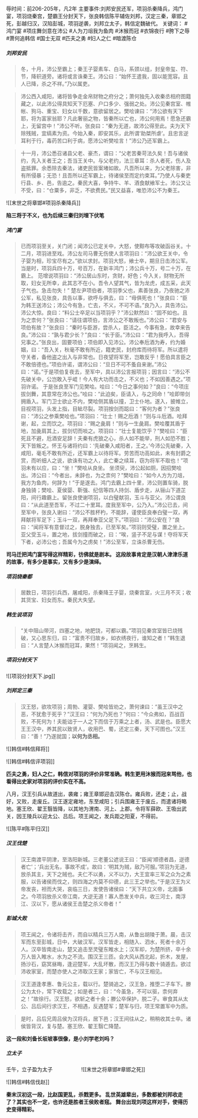 辱时间：前206-205年，凡2年
主要事件:刘邦安民还军，项羽杀秦降兵，鸿门宴，项羽烧秦宫，楚霸王分封天下，张良韩信陈平辅佐刘邦，汉定三秦，章邯之死，彭越归汉，汉陷彭城，项羽逆袭，刘邦立太子，韩信定魏破代。
关键词： #鸿门宴 #项庄舞剑意在沛公 #人为刀俎我为鱼肉 #沐猴而冠 #衣锦夜行 #胯下之辱 #萧何追韩信 #国士无双 #匹夫之勇 #妇人之仁 #暗渡陈仓 

##### 刘邦安民
>冬，十月，沛公至霸上；秦王子婴素车、白马，系颈以组，封皇帝玺、符、节，降轵道旁。诸将或言诛秦王。沛公曰：“始怀王遣我，固以能宽容。且人已降，杀之不祥。”乃以属吏。

>沛公西入咸阳，诸将皆争走金帛财物之府分之；萧何独先入收秦丞相府图籍藏之，以此沛公得具知天下厄塞、户口多少、强弱之处。沛公见秦宫室、帷帐、狗马、重宝、妇女以千数，意欲留居之。樊哙谏曰：“沛公欲有天下耶，将为富家翁耶？凡此奢丽之物，皆秦所以亡也，沛公何用焉！愿急还霸上，无留宫中！”沛公不听。张良曰：“秦为无道，故沛公得至此。夫为天下除残贼，宜缟素为资。今始入秦，即安其乐，此所谓‘助桀所虐’。且忠言逆耳利于行，毒药苦口利于病，愿沛公听樊哙言！”沛公乃还军霸上。

>十一月，沛公悉召诸县父老、豪杰，谓曰：“父老苦秦苛法久矣！吾与诸侯约，先入关者王之；吾当王关中。与父老约，法三章耳：杀人者死，伤人及盗抵罪。余悉除去秦法，诸吏民皆案堵如故。凡吾所以来，为父老除害，非有所侵暴；无恐！且吾所以还军霸上，待诸侯至而定约束耳。”乃使人与秦吏行县、乡、邑，告逾之。秦民大喜，争持牛、羊、酒食献飨军士。沛公又让不受，曰：“仓粟多，非乏，不欲费民。”民又益喜，唯恐沛公不为秦王。

![[末世之将章邯#项羽杀秦降兵]]

**陷三将于不义，也为后续三秦归刘埋下伏笔**

##### 鸿门宴
>已而项羽至关，关门闭；闻沛公已定关中，大怒，使黥布等攻破函谷关。十二月，项羽进至戏。沛公左司马曹无伤使人言项羽曰：“沛公欲王关中，令子婴为相，珍宝尽有之。”欲以求封。项羽大怒，飨士卒，期旦日击沛公军。当是时，项羽兵四十万，号百万，在新丰鸿门；沛公兵十万，号二十万，在霸上。
 范增说项羽曰：“沛公居山东时，贪财，好色；今入关，财物无所取，妇女无所幸，此其志不在小。吾令人望其气，皆为龙虎，成五采，此天子气也。急击勿失！”
 楚左尹项伯者，项羽季父也，素善张良，乃夜驰之沛公军，私见张良，具告以事，欲呼与俱去，曰：“毋俱死也！”张良曰：“臣为韩王送沛公；沛公今有急，亡去，不义，不可不语。”良乃入，具告沛公。沛公大惊。良曰：“料公士卒足以当项羽乎？”沛公默然曰：“固不如也。且为之柰何？”张良曰：“请往谓项伯，言沛公之不敢叛也。”沛公曰：“君安与项伯有故？”张良曰：“秦时与臣游，尝杀人，臣活之。今事有急，故幸来告良。”沛公曰：“孰与君少长？”良曰：“长于臣。”沛公曰：“君为我呼入，吾得兄事之。”张良出，固要项伯；项伯即入见沛公。沛公奉卮酒为寿，约为婚姻，曰：“吾入关，秋毫不敢有所近，籍吏民，封府库而待将军。所以遣将守关者，备他盗之出入与非常也。日夜望将军至，岂敢反乎！愿伯具言臣之不敢倍德也。”项伯许诺，谓沛公曰：“旦日不可不蚤自来谢。”沛公曰：“诺。”于是项伯复夜去，至军中，具以沛公言报项羽；因言曰：“沛公不先破关中，公岂敢入乎崐！今人有大功而击之，不义也；不如因善遇之。”项羽许诺。
 于是张良至军门见樊哙。哙曰：“今日之事何如？”良曰：“今项庄拔剑舞，其意常在沛公也。”哙曰：“此迫矣，臣请入，与之同命！”哙即带剑拥盾入。军门卫士欲止不内，樊哙侧其盾以撞，卫士仆地。遂入，披帷立，目视项羽，头发上指，目眦尽裂。项羽按剑而跽曰：“客何为者？”张良曰：“沛公之参乘樊哙也。”项羽曰：“壮士！赐之卮酒！”则与斗卮酒。哙拜谢，起，立而饮之。项羽曰：“赐之彘肩！”则与一生彘肩。樊哙覆其盾于地，加彘肩其上，拔剑切而啖之。项羽曰：“壮士复能饮乎？”樊哙曰：“臣死且不避，卮酒安足辞！夫秦有虎狼之心，杀人如不能举，刑人如恐不胜；天下皆叛之。怀王与诸将约曰：‘先破秦入咸阳者，王之。’今沛公先破秦，入咸阳，毫毛不敢有所近，还军霸上以待将军。劳苦而功高如此，未有封爵之赏，而听细人之说，欲诛有功之人，此亡秦之续耳，窃为将军不取也！”项羽未有以应，曰：“坐！”樊哙从良坐。
 坐须臾，沛公起如厕，因招樊哙出。沛公曰：“今者出，未辞也，为之柰何？”樊哙曰：“如今人方为刀俎，我方为鱼肉，何辞为！”于是遂去。鸿门去霸上四十里，沛公则置车骑，脱身独骑；樊哙、夏侯婴、靳强、纪信等四人持剑、盾步走，从骊山下道芷阳，间行趣霸上。留张良使谢项羽，以白璧献羽，玉斗与亚父。沛公谓良曰：“从此道至吾军，不过二十里耳。度我至军中，公乃入。”沛公已去，间至军中，张良入谢曰：“沛公不胜杯杓，不能辞，谨使臣良奉白璧一双，再拜献将军足下；玉斗一双，再拜奉亚父足下。”项羽曰：“沛公安在？”良曰：“闻将军有意督过之，脱身独去，已至军矣。”项羽则受璧，置之坐上。亚父受玉斗，置之地，拔剑撞而破之，曰：“唉，竖子不足与谋！夺将军天下者，必沛公也；吾属今为之虏矣！”沛公至军，立诛杀曹无伤。

**司马迁把鸿门宴写得这样精彩，彷佛就是剧本。
这段故事肯定是汉朝人津津乐道的故事，有多少是事实，又有多少是演绎。**

##### 项羽烧秦都
>居数日，项羽引兵西，屠咸阳，杀秦降王子婴，烧秦宫室，火三月不灭；收其货宝、妇女而东。秦民大失望。

##### 韩生说项羽
>“关中阻山带河，四塞之地，地肥饶，可都以霸。”项羽见秦宫室皆已烧残破，又心思东归，曰：“富贵不归故乡，如衣绣夜行，谁知之者！”韩生退曰：“人言楚人沐猴而冠耳，果然！”项羽闻之，烹韩生。

##### 项羽分封天下
![[项羽分封天下.jpg]]
　　
##### 刘邦定三秦
>汉王怒，欲攻项羽；周勃、灌婴、樊哙皆劝之，萧何谏曰：“虽王汉中之恶，不犹愈于死乎？”汉王曰：“何为乃死也？”何曰：“今众弗如，百战百败，不死何为！夫能诎于一人之下而信于万乘之上者，汤、武是也。臣愿大王王汉中，养其民以致贤人，收用巴、蜀，还定三秦，天下可图也。”汉王曰：“善！”乃遂就国；**以何为丞相。**

![[韩信#韩信拜将]]

![[韩信#韩信评项羽]]

**匹夫之勇，妇人之仁，韩信对项羽的评价非常准确。韩生更用沐猴而冠来骂他，也看得出史家对项羽的评价实在不高。**

八月，汉王引兵从故道出，袭雍；雍王章邯迎击汉陈仓。雍兵败，还走；止，战好，又败，走废丘。汉王遂定雍地，东至咸阳；引兵围雍王于废丘，而遣诸将略地。塞王欣、翟王翳皆降，以其地为渭南、河上、上郡。令将军薛欧、王吸出武关，因王陵兵以迎太公、吕后。项王闻之，发兵距之阳夏，不得前。

![[陈平#陈平归汉]]

##### 汉王伐楚
>汉王南渡平阴津，至洛阳新城。三老董公遮说王曰：“臣闻‘顺德者昌，逆德者亡’；‘兵出无名，事故不成’。故曰：‘明其为贼，敌乃可服。’项羽为无道，放杀其主，天下之贼也。夫仁不以勇，义不以力，大王宜率三军之众为之素服，以告诸侯而伐之，则四海之内莫不仰德，此三王之举也。”于是汉王为义帝发丧，袒而大哭，哀临三日，发使告诸侯曰：“天下共立义帝，北面事之。今项羽放杀义帝江南，大逆无道！寡人悉发关中兵，收三河士，南浮江、汉以下，愿从诸侯王击楚之杀义帝者！”

##### 彭城大败
>项王闻之，令诸将击齐，而自以精兵三万人南，从鲁出胡陵于萧。晨，击汉军而东至彭城，日中，大破汉军。汉军皆走，相随入、泗水，死者十余万人。汉卒皆南走山，楚又追击至灵璧东睢水上；汉军却，为楚所挤，卒十余万人皆入睢水，水为之不流。围汉王三匝。会大风从西北起，折木，发屋，扬沙石，窈冥昼晦，逢迎楚军，大乱坏散，而汉王乃得与数十骑遁去。欲过沛收家室，而楚亦使人之沛取汉王家；家皆亡，不与汉王相见。

>汉王道逢孝惠、鲁元公主，载以行。楚骑追之，汉王急，推堕二子车下。滕公为太仆，常下收载之；如是者三，曰：“今虽急，不可以驱，柰何弃之！”故徐行。汉王怒，欲斩之者十余；滕公卒保护，脱二子。审食其从太公、吕后间行求汉王，不相遇，反遇楚军；楚军与归，项王常置军中为质。

>是时，吕后兄周吕侯为汉将兵，居下邑；汉王间往从之，稍稍收其士卒。诸侯皆背汉，复与楚。塞王欣、翟王翳亡降楚。

**这一段和刘备长坂坡事很像，是小刘学老刘吗？**

##### 立太子   　　
壬午，立子盈为太子　
　　
　　![[末世之将章邯#章邯之死]]

![[韩信#韩信伐赵]]

**秦末汉初这一段，比赵国更乱，杀戮更多。
乱世英雄辈出，多数都被刘邦收走了？其实也不一定，也许还是胜者王侯败者窛。
舞台出现刘项这样对手，使得历史变得精彩。**